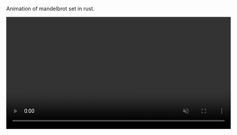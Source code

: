 Animation of mandelbrot set in rust.
  

<video src="https://github.com/teleplayer123/mandelbrot/blob/master/mandelbrot.mp4" autoplay loop muted playsinline width="600"></video>
